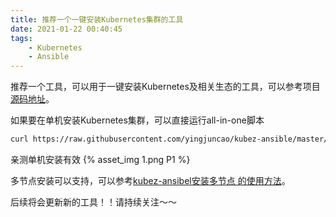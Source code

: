 ```yaml
---
title: 推荐一个一键安装Kubernetes集群的工具
date: 2021-01-22 00:40:45
tags: 
    - Kubernetes 
    - Ansible
---
```


推荐一个工具，可以用于一键安装Kubernetes及相关生态的工具，可以参考项目[源码地址](https://github.com/caoyingjunz/kubez-ansible)。


如果要在单机安装Kubernetes集群，可以直接运行all-in-one脚本

```bash
curl https://raw.githubusercontent.com/yingjuncao/kubez-ansible/master/tools/all_in_one.sh | bash

```

亲测单机安装有效
{% asset_img 1.png P1 %}

多节点安装可以支持，可以参考[kubez-ansibel安装多节点 的使用方法](https://github.com/caoyingjunz/kubez-ansible/blob/master/doc/source/install/multinode.md)。


后续将会更新新的工具！！请持续关注～～
